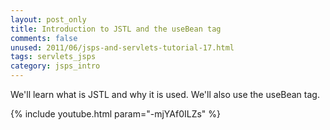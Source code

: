 ```yaml
---           
layout: post_only
title: Introduction to JSTL and the useBean tag
comments: false
unused: 2011/06/jsps-and-servlets-tutorial-17.html
tags: servlets_jsps
category: jsps_intro
---
```


We'll learn what is JSTL and why it is used. We'll also use the useBean tag.

{% include youtube.html param="-mjYAf0ILZs" %}